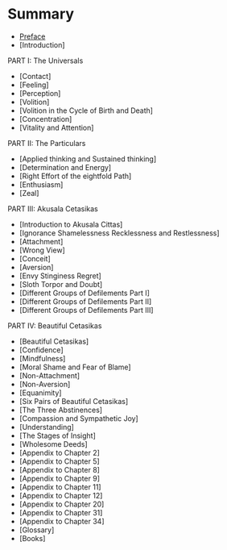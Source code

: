# Summary

* [Preface](preface.md)
*  [Introduction]

PART I: The Universals

*  [Contact]
*  [Feeling]
*  [Perception]
*  [Volition]
*  [Volition in the Cycle of Birth and Death]
*  [Concentration]
*  [Vitality and Attention]

PART II: The Particulars

*  [Applied thinking and Sustained thinking]
*  [Determination and Energy]
*  [Right Effort of the eightfold Path]
*  [Enthusiasm]
*  [Zeal]

PART III: Akusala Cetasikas

*  [Introduction to Akusala Cittas]
*  [Ignorance Shamelessness Recklessness and Restlessness]
*  [Attachment]
*  [Wrong View]
*  [Conceit]
*  [Aversion]
*  [Envy Stinginess Regret]
*  [Sloth Torpor and Doubt]
*  [Different Groups of Defilements Part I]
*  [Different Groups of Defilements Part II]
*  [Different Groups of Defilements Part III]

PART IV: Beautiful Cetasikas

*  [Beautiful Cetasikas]
*  [Confidence]
*  [Mindfulness]
*  [Moral Shame and Fear of Blame]
*  [Non-Attachment]
*  [Non-Aversion]
*  [Equanimity]
*  [Six Pairs of Beautiful Cetasikas]
*  [The Three Abstinences]
*  [Compassion and Sympathetic Joy]
*  [Understanding]
*  [The Stages of Insight]
*  [Wholesome Deeds]
*  [Appendix to Chapter 2]
*  [Appendix to Chapter 5]
*  [Appendix to Chapter 8]
*  [Appendix to Chapter 9]
*  [Appendix to Chapter 11]
*  [Appendix to Chapter 12]
*  [Appendix to Chapter 20]
*  [Appendix to Chapter 31]
*  [Appendix to Chapter 34]
*  [Glossary]
*  [Books]

